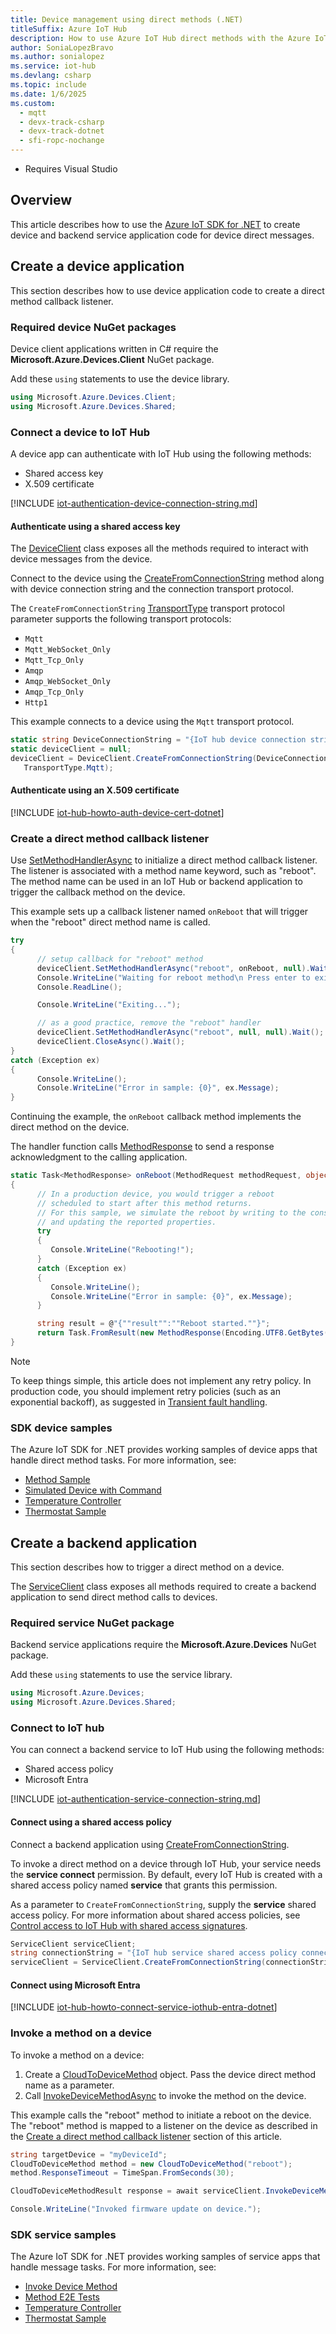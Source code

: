 ```yaml
---
title: Device management using direct methods (.NET)
titleSuffix: Azure IoT Hub
description: How to use Azure IoT Hub direct methods with the Azure IoT SDK for .NET for device management tasks including invoking a remote device reboot.
author: SoniaLopezBravo
ms.author: sonialopez
ms.service: iot-hub
ms.devlang: csharp
ms.topic: include
ms.date: 1/6/2025
ms.custom:
  - mqtt
  - devx-track-csharp
  - devx-track-dotnet
  - sfi-ropc-nochange
---
```


  * Requires Visual Studio

## Overview

This article describes how to use the [Azure IoT SDK for .NET](https://github.com/Azure/azure-iot-sdk-csharp) to create device and backend service application code for device direct messages.

## Create a device application

This section describes how to use device application code to create a direct method callback listener.

### Required device NuGet packages

Device client applications written in C# require the **Microsoft.Azure.Devices.Client** NuGet package.

Add these `using` statements to use the device library.

```csharp
using Microsoft.Azure.Devices.Client;
using Microsoft.Azure.Devices.Shared;
```

### Connect a device to IoT Hub

A device app can authenticate with IoT Hub using the following methods:

* Shared access key
* X.509 certificate

[!INCLUDE [iot-authentication-device-connection-string.md](iot-authentication-device-connection-string.md)]

#### Authenticate using a shared access key

The [DeviceClient](/dotnet/api/microsoft.azure.devices.client.deviceclient) class exposes all the methods required to interact with device messages from the device.

Connect to the device using the [CreateFromConnectionString](/dotnet/api/microsoft.azure.devices.client.deviceclient.createfromconnectionstring?#microsoft-azure-devices-client-deviceclient-createfromconnectionstring(system-string-microsoft-azure-devices-client-transporttype)) method along with device connection string and the connection transport protocol.

The `CreateFromConnectionString` [TransportType](/dotnet/api/microsoft.azure.devices.client.transporttype) transport protocol parameter supports the following transport protocols:

* `Mqtt`
* `Mqtt_WebSocket_Only`
* `Mqtt_Tcp_Only`
* `Amqp`
* `Amqp_WebSocket_Only`
* `Amqp_Tcp_Only`
* `Http1`

This example connects to a device using the `Mqtt` transport protocol.

```csharp
static string DeviceConnectionString = "{IoT hub device connection string}";
static deviceClient = null;
deviceClient = DeviceClient.CreateFromConnectionString(DeviceConnectionString, 
   TransportType.Mqtt);
```

#### Authenticate using an X.509 certificate

[!INCLUDE [iot-hub-howto-auth-device-cert-dotnet](iot-hub-howto-auth-device-cert-dotnet.md)]

### Create a direct method callback listener

Use [SetMethodHandlerAsync](/dotnet/api/microsoft.azure.devices.client.deviceclient.setmethodhandlerasync) to initialize a direct method callback listener. The listener is associated with a method name keyword, such as "reboot". The method name can be used in an IoT Hub or backend application to trigger the callback method on the device.

This example sets up a callback listener named `onReboot` that will trigger when the "reboot" direct method name is called.

```csharp
try
{
      // setup callback for "reboot" method
      deviceClient.SetMethodHandlerAsync("reboot", onReboot, null).Wait();
      Console.WriteLine("Waiting for reboot method\n Press enter to exit.");
      Console.ReadLine();

      Console.WriteLine("Exiting...");

      // as a good practice, remove the "reboot" handler
      deviceClient.SetMethodHandlerAsync("reboot", null, null).Wait();
      deviceClient.CloseAsync().Wait();
}
catch (Exception ex)
{
      Console.WriteLine();
      Console.WriteLine("Error in sample: {0}", ex.Message);
}
```

Continuing the example, the `onReboot` callback method implements the direct method on the device.

The handler function calls [MethodResponse](/dotnet/api/microsoft.azure.devices.client.methodresponse) to send a response acknowledgment to the calling application.

```csharp
static Task<MethodResponse> onReboot(MethodRequest methodRequest, object userContext)
{
      // In a production device, you would trigger a reboot 
      // scheduled to start after this method returns.
      // For this sample, we simulate the reboot by writing to the console
      // and updating the reported properties.
      try
      {
         Console.WriteLine("Rebooting!");
      }
      catch (Exception ex)
      {
         Console.WriteLine();
         Console.WriteLine("Error in sample: {0}", ex.Message);
      }

      string result = @"{""result"":""Reboot started.""}";
      return Task.FromResult(new MethodResponse(Encoding.UTF8.GetBytes(result), 200));
}
```

> [!NOTE]
> To keep things simple, this article does not implement any retry policy. In production code, you should implement retry policies (such as an exponential backoff), as suggested in [Transient fault handling](/azure/architecture/best-practices/transient-faults).

### SDK device samples

The Azure IoT SDK for .NET provides working samples of device apps that handle direct method tasks. For more information, see:

* [Method Sample](https://github.com/Azure/azure-iot-sdk-csharp/tree/main/iothub/device/samples/getting%20started/MethodSample)
* [Simulated Device with Command](https://github.com/Azure/azure-iot-sdk-csharp/tree/main/iothub/device/samples/getting%20started/SimulatedDeviceWithCommand)
* [Temperature Controller](https://github.com/Azure/azure-iot-sdk-csharp/tree/main/iothub/device/samples/solutions/PnpDeviceSamples/TemperatureController)
* [Thermostat Sample](https://github.com/Azure/azure-iot-sdk-csharp/tree/main/iothub/device/samples/solutions/PnpDeviceSamples/Thermostat)

## Create a backend application

This section describes how to trigger a direct method on a device.

The [ServiceClient](/dotnet/api/microsoft.azure.devices.serviceclient) class exposes all methods required to create a backend application to send direct method calls to devices.

### Required service NuGet package

Backend service applications require the **Microsoft.Azure.Devices** NuGet package.

Add these `using` statements to use the service library.

```csharp
using Microsoft.Azure.Devices;
using Microsoft.Azure.Devices.Shared;
```

### Connect to IoT hub

You can connect a backend service to IoT Hub using the following methods:

* Shared access policy
* Microsoft Entra

[!INCLUDE [iot-authentication-service-connection-string.md](iot-authentication-service-connection-string.md)]

#### Connect using a shared access policy

Connect a backend application using [CreateFromConnectionString](/dotnet/api/microsoft.azure.devices.serviceclient.createfromconnectionstring?#microsoft-azure-devices-serviceclient-createfromconnectionstring(system-string-microsoft-azure-devices-serviceclientoptions)).

To invoke a direct method on a device through IoT Hub, your service needs the **service connect** permission. By default, every IoT Hub is created with a shared access policy named **service** that grants this permission.

As a parameter to `CreateFromConnectionString`, supply the **service** shared access policy. For more information about shared access policies, see [Control access to IoT Hub with shared access signatures](/azure/iot-hub/authenticate-authorize-sas).

```csharp
ServiceClient serviceClient;
string connectionString = "{IoT hub service shared access policy connection string}";
serviceClient = ServiceClient.CreateFromConnectionString(connectionString);
```

#### Connect using Microsoft Entra

[!INCLUDE [iot-hub-howto-connect-service-iothub-entra-dotnet](iot-hub-howto-connect-service-iothub-entra-dotnet.md)]

### Invoke a method on a device

To invoke a method on a device:

1. Create a [CloudToDeviceMethod](/dotnet/api/microsoft.azure.devices.cloudtodevicemethod) object. Pass the device direct method name as a parameter.
1. Call [InvokeDeviceMethodAsync](/dotnet/api/microsoft.azure.devices.serviceclient.invokedevicemethodasync?#microsoft-azure-devices-serviceclient-invokedevicemethodasync(system-string-microsoft-azure-devices-cloudtodevicemethod-system-threading-cancellationtoken)) to invoke the method on the device.

This example calls the "reboot" method to initiate a reboot on the device. The "reboot" method is mapped to a listener on the device as described in the [Create a direct method callback listener](#create-a-direct-method-callback-listener) section of this article.

```csharp
string targetDevice = "myDeviceId";
CloudToDeviceMethod method = new CloudToDeviceMethod("reboot");
method.ResponseTimeout = TimeSpan.FromSeconds(30);

CloudToDeviceMethodResult response = await serviceClient.InvokeDeviceMethodAsync(targetDevice, method);

Console.WriteLine("Invoked firmware update on device.");
```

### SDK service samples

The Azure IoT SDK for .NET provides working samples of service apps that handle message tasks. For more information, see:

* [Invoke Device Method](https://github.com/Azure/azure-iot-sdk-csharp/tree/main/iothub/service/samples/getting%20started/InvokeDeviceMethod)
* [Method E2E Tests](https://github.com/Azure/azure-iot-sdk-csharp/tree/main/e2e/test/iothub/method)
* [Temperature Controller](https://github.com/Azure/azure-iot-sdk-csharp/tree/main/iothub/device/samples/solutions/PnpDeviceSamples/TemperatureController)
* [Thermostat Sample](https://github.com/Azure/azure-iot-sdk-csharp/tree/main/iothub/device/samples/solutions/PnpDeviceSamples/Thermostat)
